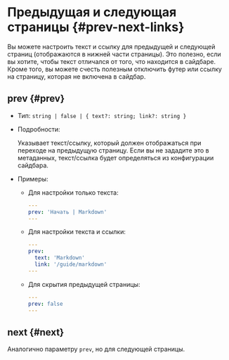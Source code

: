 # Предыдущая и следующая страницы {#prev-next-links}

Вы можете настроить текст и ссылку для предыдущей и следующей страниц (отображаются в нижней части страницы). Это полезно, если вы хотите, чтобы текст отличался от того, что находится в сайдбаре. Кроме того, вы можете счесть полезным отключить футер или ссылку на страницу, которая не включена в сайдбар.

## prev {#prev}

- Тип: `string | false | { text?: string; link?: string }`

- Подробности:

  Указывает текст/ссылку, который должен отображаться при переходе на предыдущую страницу. Если вы не зададите это в метаданных, текст/ссылка будет определяться из конфигурации сайдбара.

- Примеры:

  - Для настройки только текста:

    ```yaml
    ---
    prev: 'Начать | Markdown'
    ---
    ```

  - Для настройки текста и ссылки:

    ```yaml
    ---
    prev:
      text: 'Markdown'
      link: '/guide/markdown'
    ---
    ```

  - Для скрытия предыдущей страницы:

    ```yaml
    ---
    prev: false
    ---
    ```

## next {#next}

Аналогично параметру `prev`, но для следующей страницы.
